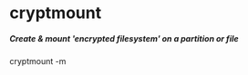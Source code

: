 # cryptmount

##### Create & mount 'encrypted filesystem' on a partition or file

   cryptmount  -m <name>
